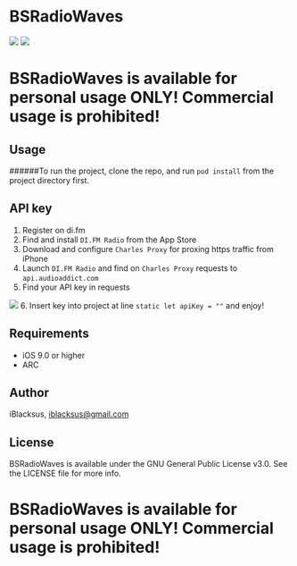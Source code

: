 # BSRadioWaves

![](https://github.com/iBlacksus/BSRadioWaves/blob/master/DemoResources/iphone.png)
![](https://github.com/iBlacksus/BSRadioWaves/blob/master/DemoResources/watch.png)

# BSRadioWaves is available for personal usage ONLY! Commercial usage is prohibited!

## Usage

######To run the project, clone the repo, and run `pod install` from the project directory first.

## API key

1. Register on di.fm
2. Find and install `DI.FM Radio` from the App Store
3. Download and configure `Charles Proxy` for proxing https traffic from iPhone
4. Launch `DI.FM Radio` and find on `Charles Proxy` requests to `api.audioaddict.com`
5. Find your API key in requests

![](https://github.com/iBlacksus/BSRadioWaves/blob/master/DemoResources/key.jpg)
6. Insert key into project at line `static let apiKey = ""` and enjoy!

## Requirements
  * iOS 9.0 or higher
  * ARC

## Author

iBlacksus, iblacksus@gmail.com

## License

BSRadioWaves is available under the GNU General Public License v3.0. See the LICENSE file for more info.

# BSRadioWaves is available for personal usage ONLY! Commercial usage is prohibited!